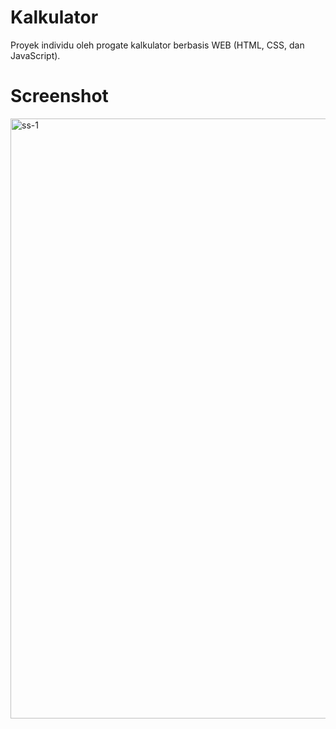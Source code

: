 # Kalkulator
Proyek individu oleh progate kalkulator berbasis WEB (HTML, CSS, dan JavaScript).



# Screenshot
<img width="960" alt="ss-1" src="https://user-images.githubusercontent.com/74885724/229422699-78fbd20b-2e77-43e2-ad6c-7de4621fd1d7.png">

